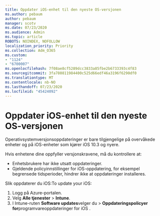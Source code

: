 ```yaml
---
title: Oppdater iOS-enhet til den nyeste OS-versjonen
ms.author: pebaum
author: pebaum
manager: scotv
ms.date: 07/23/2020
ms.audience: Admin
ms.topic: article
ROBOTS: NOINDEX, NOFOLLOW
localization_priority: Priority
ms.collection: Adm_O365
ms.custom:
- "1124"
- "6700007"
ms.openlocfilehash: 7f08ae8cf5289dcc3833a85fbe2b6733393c4f83
ms.sourcegitcommit: 3fa780811984400c525d66edf46a3196f6290df0
ms.translationtype: MT
ms.contentlocale: nb-NO
ms.lasthandoff: 07/23/2020
ms.locfileid: "45424092"
---
```

# <a name="update-ios-device-to-latest-os-version"></a>Oppdater iOS-enhet til den nyeste OS-versjonen

Operativsystemversjonsoppdateringer er bare tilgjengelige på overvåkede enheter og på iOS-enheter som kjører iOS 10.3 og nyere.

Hvis enhetene dine oppfyller versjonskravene, må du kontrollere at:  
- Enhetsbrukere har ikke utsatt oppdateringer.  
- Gjeldende policyinnstillinger for iOS-oppdatering, for eksempel begrensede tidsperioder, hindrer ikke at oppdateringer installeres.

Slik oppdaterer du iOS:To update your iOS:

1. Logg på Azure-portalen.
2. Velg **Alle tjenester**  >  **Intune**.
3. I Intune-ruten **Software updates**velger du  >  **Oppdateringspolicyer for**programvareoppdateringer for iOS .